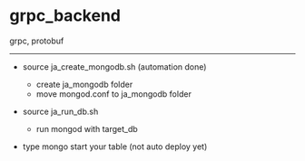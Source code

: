 # grpc_backend
grpc, protobuf


---

- source ja_create_mongodb.sh  (automation done)
    - create ja_mongodb folder
    - move mongod.conf to ja_mongodb folder

- source ja_run_db.sh        
    - run mongod with target_db

- type mongo start your table (not auto deploy yet)

